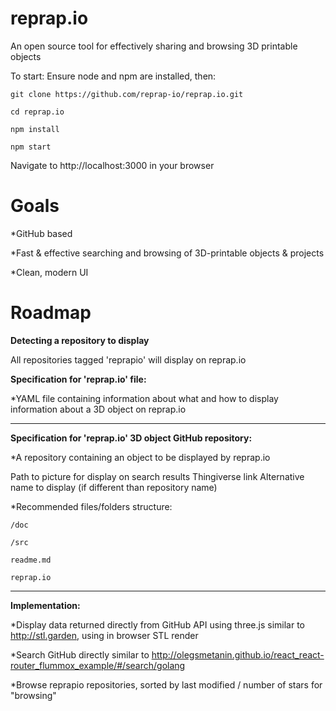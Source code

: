 # reprap.io
An open source tool for effectively sharing and browsing 3D printable objects 


To start:
Ensure node and npm are installed, then:

```git clone https://github.com/reprap-io/reprap.io.git ```

```cd reprap.io```

```npm install```

```npm start```

Navigate to http://localhost:3000 in your browser


# Goals
  *GitHub based

  *Fast & effective searching and browsing of 3D-printable objects & projects

  *Clean, modern UI


# Roadmap

__Detecting a repository to display__

All repositories tagged 'reprapio' will display on reprap.io


__Specification for 'reprap.io' file:__

  *YAML file containing information about what and how to display information about a 3D object on reprap.io
    
---


__Specification for 'reprap.io' 3D object GitHub repository:__

  *A repository containing an object to be displayed by reprap.io

  Path to picture for display on search results
  Thingiverse link
  Alternative name to display (if different than repository name)
  
  *Recommended files/folders structure:
  
    /doc
        
    /src
    
    readme.md
    
    reprap.io
   
  
   
---


__Implementation:__

  *Display data returned directly from GitHub API using three.js similar to http://stl.garden, using in browser STL render
  
  *Search GitHub directly similar to http://olegsmetanin.github.io/react_react-router_flummox_example/#/search/golang
  
  *Browse reprapio repositories, sorted by last modified / number of stars for "browsing"  
